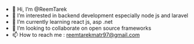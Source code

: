 - 👋 Hi, I’m @ReemTarek
- 👀 I’m interested in backend development especially node js and laravel
- 🌱 I’m currently learning react js, asp .net
- 💞️ I’m looking to collaborate on open source frameworks
- 📫 How to reach me :
reemtarekmatr97@gmail.com

<!---
ReemTarek/ReemTarek is a ✨ special ✨ repository because its `README.md` (this file) appears on your GitHub profile.
You can click the Preview link to take a look at your changes.
--->
